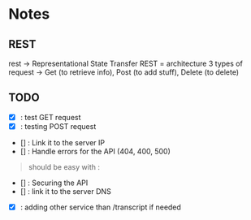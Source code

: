 # Notes  

## REST  

rest -> Representational State Transfer 
REST = architecture 
3 types of request -> Get (to retrieve info), Post (to add stuff), Delete (to delete)

## TODO   
- [x] : test GET request  
- [x] : testing POST request 
- [] : Link it to the server IP 
- [] : Handle errors for the API (404, 400, 500)
> should be easy with : 
<!-- except : 
    abort (404, "url does not exist") -->
- [] : Securing the API  
- [] : link it to the server DNS  
- [x] : adding other service than /transcript if needed   

